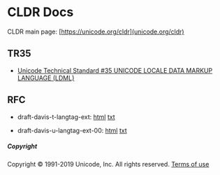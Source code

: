 # CLDR Docs

CLDR main page: [https://unicode.org/cldr](unicode.org/cldr)

## TR35

- [Unicode Technical Standard #35 UNICODE LOCALE DATA MARKUP LANGUAGE (LDML)](ldml/tr35.md)

## RFC

- draft-davis-t-langtag-ext: [html](rfc/draft-davis-t-langtag-ext.html) [txt](rfc/draft-davis-t-langtag-ext.txt)

- draft-davis-u-langtag-ext-00: [html](rfc/draft-davis-u-langtag-ext-00.html) [txt](rfc/draft-davis-u-langtag-ext-00.txt)

##### Copyright

Copyright &copy; 1991-2019 Unicode, Inc.
All rights reserved.
[Terms of use](http://www.unicode.org/copyright.html)
